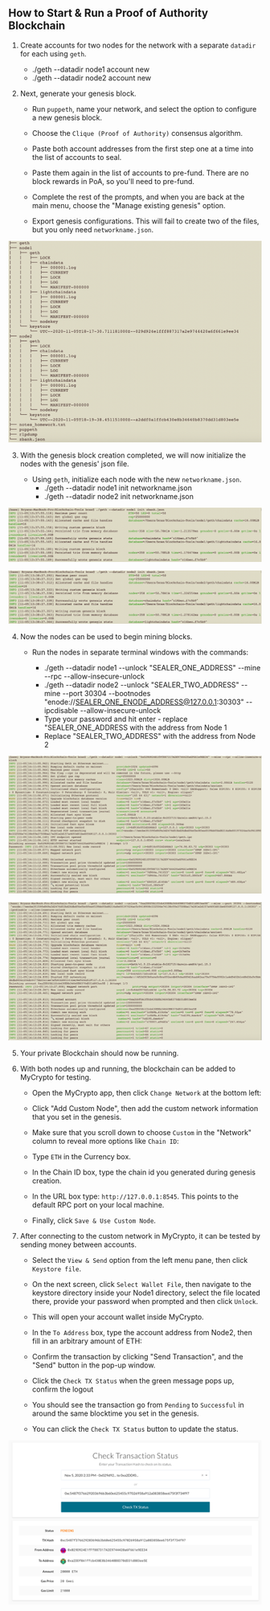 ## How to Start & Run a Proof of Authority Blockchain

1. Create accounts for two nodes for the network with a separate `datadir` for each using `geth`.

   - ./geth --datadir node1 account new
   - ./geth --datadir node2 account new

2. Next, generate your genesis block.

   - Run `puppeth`, name your network, and select the option to configure a new genesis block.

   - Choose the `Clique (Proof of Authority)` consensus algorithm.

   - Paste both account addresses from the first step one at a time into the list of accounts to seal.

   - Paste them again in the list of accounts to pre-fund. There are no block rewards in PoA, so you'll need to pre-fund.

   - Complete the rest of the prompts, and when you are back at the main menu, choose the "Manage existing genesis" option.

   - Export genesis configurations. This will fail to create two of the files, but you only need `networkname.json`.

![Puppeth_Configuration](Screenshots/Puppeth_Configuration.png)

3. With the genesis block creation completed, we will now initialize the nodes with the genesis' json file.

   - Using `geth`, initialize each node with the new `networkname.json`.
     - ./geth --datadir node1 init networkname.json
     - ./geth --datadir node2 init networkname.json

![Initialize_Node_1](Screenshots/Initialize_Node_1.png)

![Initialize_Node_2](Screenshots/Initialize_Node_2.png)

4. Now the nodes can be used to begin mining blocks.

   - Run the nodes in separate terminal windows with the commands:

     - ./geth --datadir node1 --unlock "SEALER_ONE_ADDRESS" --mine --rpc --allow-insecure-unlock
     - ./geth --datadir node2 --unlock "SEALER_TWO_ADDRESS" --mine --port 30304 --bootnodes "enode://SEALER_ONE_ENODE_ADDRESS@127.0.0.1:30303" --ipcdisable --allow-insecure-unlock
     - Type your password and hit enter - replace "SEALER_ONE_ADDRESS with the address from Node 1
     - Replace "SEALER_TWO_ADDRESS" with the address from Node 2

![Start_Node_1](Screenshots/Start_Node_1.png)

![Start_Node_2](Screenshots/Start_Node_2.png)

5. Your private Blockchain should now be running.

6. With both nodes up and running, the blockchain can be added to MyCrypto for testing.

   - Open the MyCrypto app, then click `Change Network` at the bottom left:

   - Click "Add Custom Node", then add the custom network information that you set in the genesis.

   - Make sure that you scroll down to choose `Custom` in the "Network" column to reveal more options like `Chain ID`:

   - Type `ETH` in the Currency box.

   - In the Chain ID box, type the chain id you generated during genesis creation.

   - In the URL box type: `http://127.0.0.1:8545`. This points to the default RPC port on your local machine.

   - Finally, click `Save & Use Custom Node`.

7. After connecting to the custom network in MyCrypto, it can be tested by sending money between accounts.

   - Select the `View & Send` option from the left menu pane, then click `Keystore file`.

   - On the next screen, click `Select Wallet File`, then navigate to the keystore directory inside your Node1 directory, select the file located there, provide your password when prompted and then click `Unlock`.

   - This will open your account wallet inside MyCrypto.

   - In the `To Address` box, type the account address from Node2, then fill in an arbitrary amount of ETH:

   - Confirm the transaction by clicking "Send Transaction", and the "Send" button in the pop-up window.

   - Click the `Check TX Status` when the green message pops up, confirm the logout

   - You should see the transaction go from `Pending` to `Successful` in around the same blocktime you set in the genesis.

   - You can click the `Check TX Status` button to update the status.

![Transaction_Metadata](Screenshots/Transaction_Metadata.png)
